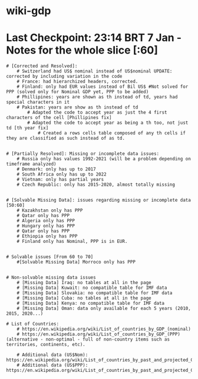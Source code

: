 # wiki-gdp
# Last Checkpoint: 23:14 BRT 7 Jan - Notes for the whole slice [:60]

    # [Corrected and Resolved]:
        # Switzerland had US$ nominal instead of US$nominal UPDATE: corrected by including variation in the code
        # France: had hierarchized headers, corrected.
        # Finland: only had EUR values instead of Bil US$ #Not solved for PPP (solved only for Nominal GDP yet, PPP to be added)
        # Phillipines: years are shown as th instead of td, years had special characters in it
        # Pakistan: years are show as th instead of td
            # Adapted the code to accept year as just the 4 first characters of the cell [Phillipines fix]
            # Adapted the code to accept year as being a th too, not just td [th year fix]
                # Created a rows cells table composed of any th cells if they are classified as such instead of as td.


    # [Partially Resolved]: Missing or incomplete data issues:
        # Russia only has values 1992-2021 (will be a problem depending on timeframe analyzed)
        # Denmark: only has up to 2017
        # South Africa only has up to 2022
        # Vietnam: only has partial years
        # Czech Republic: only has 2015-2020, almost totally missing
        
    
    # [Solvable Missing Data]: issues regarding missing or incomplete data [50:60]
        # Kazakhstan only has PPP
        # Qatar only has PPP
        # Algeria only has PPP
        # Hungary only has PPP
        # Qatar only has PPP
        # Ethiopia only has PPP
        # Finland only has Nominal, PPP is in EUR.

        
    # Solvable issues [From 60 to 70]
        #[Solvable Missing Data] Morroco only has PPP

        
    # Non-solvable missing data issues
        # [Missing Data] Iraq: no tables at all in the page
        # [Missing Data] Kuwait: no compatible table for IMF data
        # [Missing Data] Slovakia: no compatible table for IMF data
        # [Missing Data] Cuba: no tables at all in the page
        # [Missing Data] Kenya: no compatible table for IMF data
        # [Missing Data] Oman: data only available for each 5 years (2010, 2015, 2020...)

    # List of Countries:
        # https://en.wikipedia.org/wiki/List_of_countries_by_GDP_(nominal)
        # https://en.wikipedia.org/wiki/List_of_countries_by_GDP_(PPP) (alternative - non-optimal - full of non-country items such as territories, continents, etc).

        # Additional data (US$Nom): https://en.wikipedia.org/wiki/List_of_countries_by_past_and_projected_GDP_(nominal)
        # Additional data (US$PPP): https://en.wikipedia.org/wiki/List_of_countries_by_past_and_projected_GDP_(PPP)
